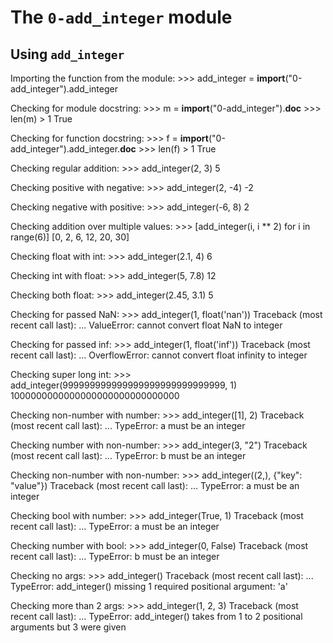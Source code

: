 The ``0-add_integer`` module
======================

Using ``add_integer``
-------------------

Importing the function from the module:
    >>> add_integer = __import__("0-add_integer").add_integer

Checking for module docstring:
     >>> m = __import__("0-add_integer").__doc__
     >>> len(m) > 1
     True

Checking for function docstring:
     >>> f = __import__("0-add_integer").add_integer.__doc__
         >>> len(f) > 1
         True

Checking regular addition:
     >>> add_integer(2, 3)
     5

Checking positive with negative:
     >>> add_integer(2, -4)
     -2

Checking negative with positive:
     >>> add_integer(-6, 8)
     2

Checking addition over multiple values:
     >>> [add_integer(i, i ** 2) for i in range(6)]
     [0, 2, 6, 12, 20, 30]

Checking float with int:
     >>> add_integer(2.1, 4)
     6

Checking int with float:
     >>> add_integer(5, 7.8)
     12

Checking both float:
     >>> add_integer(2.45, 3.1)
     5

Checking for passed NaN:
     >>> add_integer(1, float('nan'))
     Traceback (most recent call last):
     ...
     ValueError: cannot convert float NaN to integer

Checking for passed inf:
     >>> add_integer(1, float('inf'))
     Traceback (most recent call last):
     ...
     OverflowError: cannot convert float infinity to integer

Checking super long int:
     >>> add_integer(999999999999999999999999999999, 1)
     1000000000000000000000000000000

Checking non-number with number:
     >>> add_integer([1], 2)
     Traceback (most recent call last):
     ...
     TypeError: a must be an integer

Checking number with non-number:
     >>> add_integer(3, "2")
     Traceback (most recent call last):
     ...
     TypeError: b must be an integer

Checking non-number with non-number:
     >>> add_integer((2,), {"key": "value"})
         Traceback (most recent call last):
         ...
         TypeError: a must be an integer

Checking bool with number:
     >>> add_integer(True, 1)
     Traceback (most recent call last):
         ...
         TypeError: a must be an integer

Checking number with bool:
     >>> add_integer(0, False)
         Traceback (most recent call last):
         ...
         TypeError: b must be an integer

Checking no args:
     >>> add_integer()
     Traceback (most recent call last):
     ...
     TypeError: add_integer() missing 1 required positional argument: 'a'

Checking more than 2 args:
     >>> add_integer(1, 2, 3)
         Traceback (most recent call last):
         ...
         TypeError: add_integer() takes from 1 to 2 positional arguments but 3 were given
